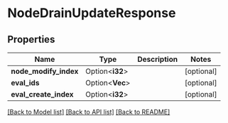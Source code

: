 # NodeDrainUpdateResponse

## Properties

Name | Type | Description | Notes
------------ | ------------- | ------------- | -------------
**node_modify_index** | Option<**i32**> |  | [optional]
**eval_ids** | Option<**Vec<String>**> |  | [optional]
**eval_create_index** | Option<**i32**> |  | [optional]

[[Back to Model list]](../README.md#documentation-for-models) [[Back to API list]](../README.md#documentation-for-api-endpoints) [[Back to README]](../README.md)


